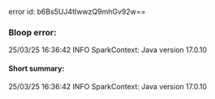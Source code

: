 error id: b6Bs5UJ4tIwwzQ9mhGv92w==
### Bloop error:

25/03/25 16:36:42 INFO SparkContext: Java version 17.0.10
#### Short summary: 

25/03/25 16:36:42 INFO SparkContext: Java version 17.0.10